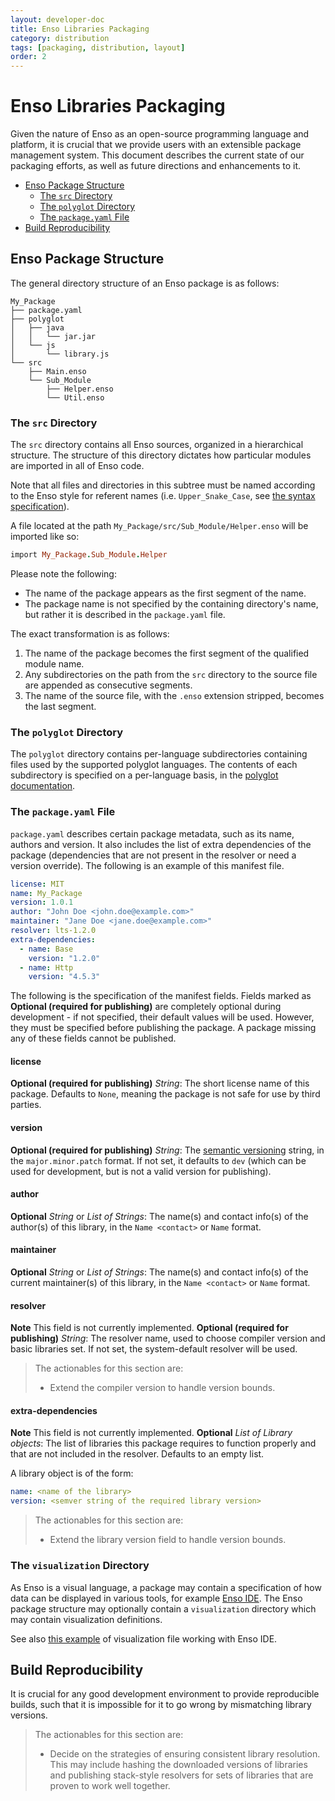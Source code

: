 ```yaml
---
layout: developer-doc
title: Enso Libraries Packaging
category: distribution
tags: [packaging, distribution, layout]
order: 2
---
```


# Enso Libraries Packaging

Given the nature of Enso as an open-source programming language and platform, it
is crucial that we provide users with an extensible package management system.
This document describes the current state of our packaging efforts, as well as
future directions and enhancements to it.

<!-- MarkdownTOC levels="2,3" autolink="true" -->

- [Enso Package Structure](#enso-package-structure)
  - [The `src` Directory](#the-src-directory)
  - [The `polyglot` Directory](#the-polyglot-directory)
  - [The `package.yaml` File](#the-packageyaml-file)
- [Build Reproducibility](#build-reproducibility)

<!-- /MarkdownTOC -->

## Enso Package Structure

The general directory structure of an Enso package is as follows:

```
My_Package
├── package.yaml
├── polyglot
│   ├── java
│   │   └── jar.jar
│   └── js
│       └── library.js
└── src
    ├── Main.enso
    └── Sub_Module
        ├── Helper.enso
        └── Util.enso
```

### The `src` Directory

The `src` directory contains all Enso sources, organized in a hierarchical
structure. The structure of this directory dictates how particular modules are
imported in all of Enso code.

Note that all files and directories in this subtree must be named according to
the Enso style for referent names (i.e. `Upper_Snake_Case`, see
[the syntax specification](../syntax/naming.md#naming-constructs)).

A file located at the path `My_Package/src/Sub_Module/Helper.enso` will be
imported like so:

```ruby
import My_Package.Sub_Module.Helper
```

Please note the following:

- The name of the package appears as the first segment of the name.
- The package name is not specified by the containing directory's name, but
  rather it is described in the `package.yaml` file.

The exact transformation is as follows:

1. The name of the package becomes the first segment of the qualified module
   name.
2. Any subdirectories on the path from the `src` directory to the source file
   are appended as consecutive segments.
3. The name of the source file, with the `.enso` extension stripped, becomes the
   last segment.

### The `polyglot` Directory

The `polyglot` directory contains per-language subdirectories containing files
used by the supported polyglot languages. The contents of each subdirectory is
specified on a per-language basis, in the
[polyglot documentation](../polyglot/README.md).

### The `package.yaml` File

`package.yaml` describes certain package metadata, such as its name, authors and
version. It also includes the list of extra dependencies of the package
(dependencies that are not present in the resolver or need a version override).
The following is an example of this manifest file.

```yaml
license: MIT
name: My_Package
version: 1.0.1
author: "John Doe <john.doe@example.com>"
maintainer: "Jane Doe <jane.doe@example.com>"
resolver: lts-1.2.0
extra-dependencies:
  - name: Base
    version: "1.2.0"
  - name: Http
    version: "4.5.3"
```

The following is the specification of the manifest fields. Fields marked as
**Optional (required for publishing)** are completely optional during
development - if not specified, their default values will be used. However, they
must be specified before publishing the package. A package missing any of these
fields cannot be published.

#### license

**Optional (required for publishing)** _String_: The short license name of this
package. Defaults to `None`, meaning the package is not safe for use by third
parties.

#### version

**Optional (required for publishing)** _String_: The
[semantic versioning](https://semver.org/) string, in the `major.minor.patch`
format. If not set, it defaults to `dev` (which can be used for development, but
is not a valid version for publishing).

#### author

**Optional** _String_ or _List of Strings_: The name(s) and contact info(s) of
the author(s) of this library, in the `Name <contact>` or `Name` format.

#### maintainer

**Optional** _String_ or _List of Strings_: The name(s) and contact info(s) of
the current maintainer(s) of this library, in the `Name <contact>` or `Name`
format.

#### resolver

**Note** This field is not currently implemented. **Optional (required for
publishing)** _String_: The resolver name, used to choose compiler version and
basic libraries set. If not set, the system-default resolver will be used.

> The actionables for this section are:
>
> - Extend the compiler version to handle version bounds.

#### extra-dependencies

**Note** This field is not currently implemented. **Optional** _List of Library
objects_: The list of libraries this package requires to function properly and
that are not included in the resolver. Defaults to an empty list.

A library object is of the form:

```yaml
name: <name of the library>
version: <semver string of the required library version>
```

> The actionables for this section are:
>
> - Extend the library version field to handle version bounds.

### The `visualization` Directory

As Enso is a visual language, a package may contain a specification of how 
data can be displayed in various tools, for example [Enso IDE](https://github.com/enso-org/ide). 
The Enso package structure may optionally contain a `visualization` directory
which may contain visualization definitions.

See also [this example](https://dev.enso.org/docs/ide/product/visualizations.html#custom-visualization-example) 
of visualization file working with Enso IDE.   

## Build Reproducibility

It is crucial for any good development environment to provide reproducible
builds, such that it is impossible for it to go wrong by mismatching library
versions.

> The actionables for this section are:
>
> - Decide on the strategies of ensuring consistent library resolution. This may
>   include hashing the downloaded versions of libraries and publishing
>   stack-style resolvers for sets of libraries that are proven to work well
>   together.
